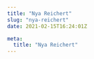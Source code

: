 ```yaml
---
title: "Nya Reichert"
slug: "nya-reichert"
date: 2021-02-15T16:24:01Z

meta:
  title: "Nya Reichert"
---
```


